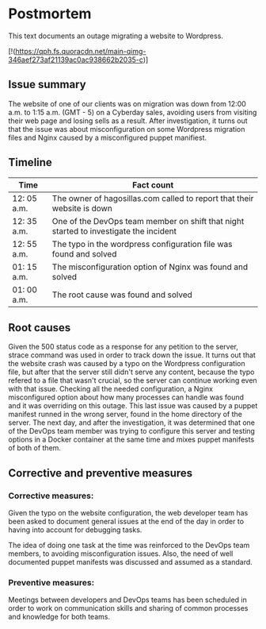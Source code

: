 # Postmortem

This text documents an outage migrating a website to Wordpress.

[!(https://qph.fs.quoracdn.net/main-qimg-346aef273af21139ac0ac938662b2035-c)]

## Issue summary

The website of one of our clients was on migration was down from 12:00 a.m. to 1:15 a.m. (GMT - 5) on a Cyberday sales, avoiding users from visiting their web page and losing sells as a result. After investigation, it turns out that the issue was about misconfiguration on some Wordpress migration files and Nginx caused by a misconfigured puppet manifiest. 

## Timeline

| Time | Fact count|
|-----| --------|
|12: 05 a.m. |The owner of hagosillas.com called to report that their website is down|
|12: 35 a.m. | One of the DevOps team member on shift that night started to investigate the incident|
|12: 55 a.m. | The typo in the wordpress configuration file was found and solved|
|01: 15 a.m. |  The  misconfiguration option of Nginx was found and solved|
|01: 00 a.m. | The root cause was found and solved|

## Root causes 
Given the 500 status code as a response for any petition to the server, strace command was used in order to track down the issue. It turns out that the website crash was caused by a typo on the Wordpress configuration file, but after that the server still didn't serve any content, because the typo refered to a file that wasn't crucial, so the server can continue working even with that issue. Checking all the needed configuration, a Nginx misconfigured option about how many processes can handle was found and it was overriding on this outage. This last issue was caused by a puppet manifest runned in the wrong server, found in the home directory of the server. The next day, and after the investigation, it was determined that one of the DevOps team member was trying to configure this server and testing options in a Docker container at the same time and mixes puppet manifests of both of them. 

## Corrective and preventive measures

### Corrective measures:
Given the typo on the website configuration, the web developer team has been asked to document general issues at the end of the day in order to having into account for debugging tasks.

The idea of doing one task at the time was reinforced to the DevOps team members, to avoiding misconfiguration issues. Also, the need of well documented puppet manifests was discussed and assumed as a standard.

### Preventive measures:

Meetings between developers and DevOps teams has been scheduled in order to work on communication skills and  sharing of common processes and knowledge for both teams. 
